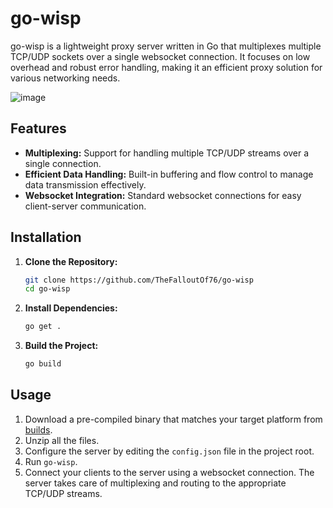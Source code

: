 # go-wisp

go-wisp is a lightweight proxy server written in Go that multiplexes multiple TCP/UDP sockets over a single websocket connection. It focuses on low overhead and robust error handling, making it an efficient proxy solution for various networking needs.

![image](https://files.catbox.moe/2d5a4f.png)

## Features

- **Multiplexing:** Support for handling multiple TCP/UDP streams over a single connection.
- **Efficient Data Handling:** Built-in buffering and flow control to manage data transmission effectively.
- **Websocket Integration:** Standard websocket connections for easy client-server communication.

## Installation

1. **Clone the Repository:**

    ```sh
    git clone https://github.com/TheFalloutOf76/go-wisp
    cd go-wisp
    ```

2. **Install Dependencies:**

    ```sh
    go get .
    ```

3. **Build the Project:**

    ```sh
    go build
    ```

## Usage
1. Download a pre-compiled binary that matches your target platform from [builds](https://github.com/TheFalloutOf76/go-wisp/releases/tag/builds).
2. Unzip all the files.
3. Configure the server by editing the `config.json` file in the project root.
4. Run `go-wisp`.
5. Connect your clients to the server using a websocket connection. The server takes care of multiplexing and routing to the appropriate TCP/UDP streams.
